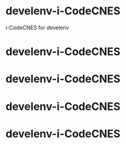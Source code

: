 develenv-i-CodeCNES
===================

i-CodeCNES for develenv
# develenv-i-CodeCNES
# develenv-i-CodeCNES
# develenv-i-CodeCNES
# develenv-i-CodeCNES
